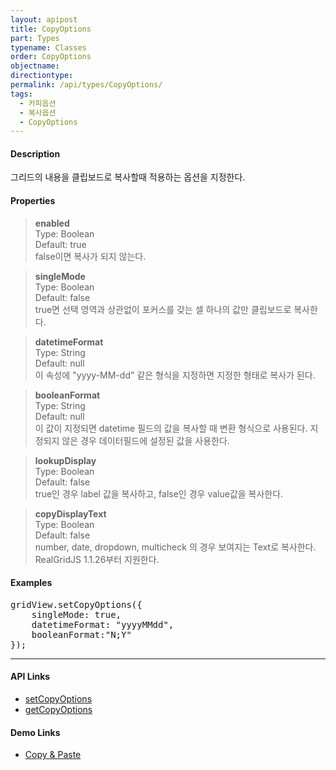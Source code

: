 ```yaml
---
layout: apipost
title: CopyOptions
part: Types
typename: Classes
order: CopyOptions
objectname: 
directiontype: 
permalink: /api/types/CopyOptions/
tags:
  - 카피옵션
  - 복사옵션
  - CopyOptions
---
```


#### Description

 그리드의 내용을 클립보드로 복사할때 적용하는 옵션을 지정한다.  

#### Properties

> **enabled**  
> Type: Boolean  
> Default: true  
> false이면 복사가 되지 않는다.    

> **singleMode**  
> Type: Boolean  
> Default: false  
> true면 선택 영역과 상관없이 포커스를 갖는 셀 하나의 값만 클립보드로 복사한다.  

> **datetimeFormat**  
> Type: String  
> Default: null  
> 이 속성에 "yyyy-MM-dd" 같은 형식을 지정하면 지정한 형태로 복사가 된다.     

> **booleanFormat**  
> Type: String  
> Default: null  
> 이 값이 지정되면 datetime 필드의 값을 복사할 때 변환 형식으로 사용된다. 지정되지 않은 경우 데이터필드에 설정된 값을 사용한다.  

> **lookupDisplay**  
> Type: Boolean  
> Default: false  
> true인 경우 label 값을 복사하고, false인 경우 value값을 복사한다.     

> **copyDisplayText**  
> Type: Boolean   
> Default: false   
> number, date, dropdown, multicheck 의 경우 보여지는 Text로 복사한다.       
> RealGridJS 1.1.26부터 지원한다.  

#### Examples   

<pre class="prettyprint">
gridView.setCopyOptions({
    singleMode: true,
    datetimeFormat: "yyyyMMdd",
    booleanFormat:"N;Y"
});
</pre>

---

#### API Links

* [setCopyOptions](/api/GridBase/setCopyOptions/)   
* [getCopyOptions](/api/GridBase/getCopyOptions/) 

#### Demo Links

* [Copy & Paste](http://demo.realgrid.com/Editing/CopyAndPaste/)  